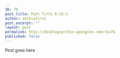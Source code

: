 ```yaml
---
ID: 76
post_title: Post Title 8-29-3
author: serhiofirst
post_excerpt: ""
layout: post
permalink: http://devblogsarchiv.wpengine.com/?p=76
published: false
---
```

Post goes here